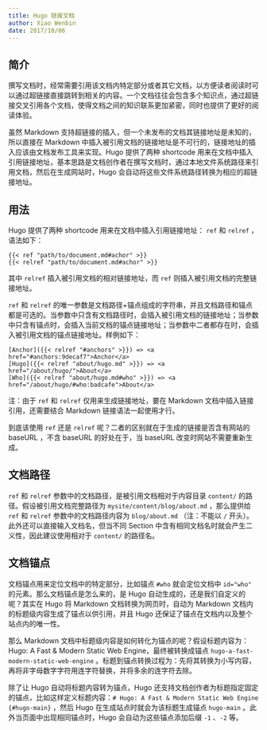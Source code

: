 ```yaml
---
title: Hugo 链接文档
author: Xiao Wenbin
date: 2017/10/06
---
```


## 简介

撰写文档时，经常需要引用该文档内特定部分或者其它文档，以方便读者阅读时可以通过超链接直接跳转到相关的内容。一个文档往往会包含多个知识点，通过超链接交叉引用各个文档，使得文档之间的知识联系更加紧密，同时也提供了更好的阅读体验。

虽然 Markdown 支持超链接的插入，但一个未发布的文档其链接地址是未知的，所以直接在 Markdown 中插入被引用文档的链接地址是不可行的，链接地址的插入应该由文档发布工具来实现。Hugo 提供了两种 shortcode 用来在文档中插入引用链接地址，基本思路是文档创作者在撰写文档时，通过本地文件系统路径来引用文档，然后在生成网站时，Hugo 会自动将这些文件系统路径转换为相应的超链接地址。

## 用法

Hugo 提供了两种 shortcode 用来在文档中插入引用链接地址： `ref` 和 `relref` ，语法如下：

```
{{< ref "path/to/document.md#achor" >}}
{{< relref "path/to/document.md#achor" >}}
```

其中 `relref` 插入被引用文档的相对链接地址，而 `ref` 则插入被引用文档的完整链接地址。

 `ref` 和 `relref` 的唯一参数是文档路径+锚点组成的字符串，并且文档路径和锚点都是可选的。当参数中只含有文档路径时，会插入被引用文档的链接地址；当参数中只含有锚点时，会插入当前文档的锚点链接地址；当参数中二者都存在时，会插入被引用文档的锚点链接地址。样例如下：

```
[Anchor]({{< relref "#anchors" >}}) => <a href="#anchors:9decaf7">Anchor</a>
[Hugo]({{< relref "about/hugo.md" >}}) => <a href="/about/hugo/">About</a>
[Who]({{< relref "about/hugo.md#who" >}}) => <a href="/about/hugo/#who:badcafe">About</a>
```

注：由于 `ref` 和 `relref` 仅用来生成链接地址，要在 Markdown 文档中插入链接引用，还需要结合 Markdown 链接语法一起使用才行。

到底该使用 `ref` 还是 `relref` 呢？二者的区别就在于生成的链接是否含有网站的 baseURL ，不含 baseURL 的好处在于，当 baseURL 改变时网站不需要重新生成。

## 文档路径

 `ref` 和 `relref` 参数中的文档路径，是被引用文档相对于内容目录 `content/` 的路径。假设被引用文档完整路径为 `mysite/content/blog/about.md` ，那么提供给 `ref` 和 `relref` 参数中的文档路径内容为 `blog/about.md` （注：不能以 `/` 开头）。此外还可以直接输入文档名，但当不同 Section 中含有相同文档名时就会产生二义性，因此建议使用相对于 `content/` 的路径名。

## 文档锚点

文档锚点用来定位文档中的特定部分，比如锚点 `#who` 就会定位文档中 `id="who"` 的元素。那么文档锚点是怎么来的，是 Hugo 自动生成的，还是我们自定义的呢？其实在 Hugo 将 Markdown 文档转换为网页时，自动为 Markdown 文档内的标题级内容生成了锚点以供引用，并且 Hugo 还保证了锚点在文档内以及整个站点内的唯一性。

那么 Markdown 文档中标题级内容是如何转化为锚点的呢？假设标题内容为：Hugo: A Fast & Modern Static Web Engine，最终被转换成锚点 `hugo-a-fast-modern-static-web-engine` 。标题到锚点转换过程为：先将其转换为小写内容，再将非字母数字字符用连字符替换，并将多余的连字符去除。

除了让 Hugo 自动将标题内容转为锚点，Hugo 还支持文档创作者为标题指定固定的锚点，比如这样定义标题内容：`# Hugo: A Fast & Modern Static Web Engine {#hugo-main}` ，然后 Hugo 在生成站点时就会为该标题生成锚点 `hugo-main` 。此外当页面中出现相同锚点时，Hugo 会自动为这些锚点添加后缀 `-1` 、`-2` 等。